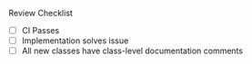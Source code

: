 Review Checklist
- [ ] CI Passes
- [ ] Implementation solves issue
- [ ] All new classes have class-level documentation comments
